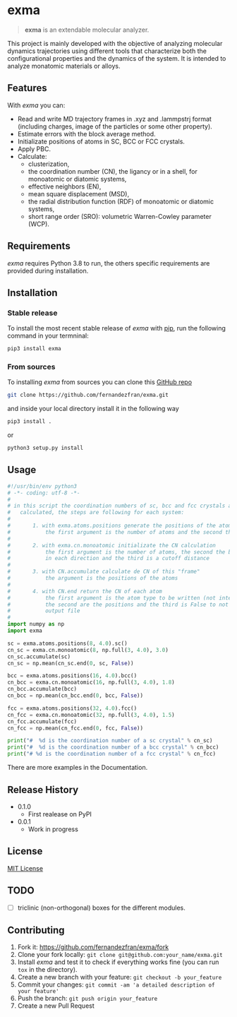 # exma

> **exma** is an extendable molecular analyzer.

This project is mainly developed with the objective of analyzing molecular dynamics trajectories using different tools that characterize both the configurational properties and the dynamics of the system. It is intended to analyze monatomic materials or alloys.


## Features

With _exma_ you can:

* Read and write MD trajectory frames in .xyz and .lammpstrj format (including charges, image of the particles or some other property).
* Estimate errors with the block average method.
* Initializate positions of atoms in SC, BCC or FCC crystals.
* Apply PBC.
* Calculate:
    - clusterization,
    - the coordination number (CN), the ligancy or in a shell, for monoatomic or diatomic systems,
    - effective neighbors (EN),
    - mean square displacement (MSD),
    - the radial distribution function (RDF) of monoatomic or diatomic systems,
    - short range order (SRO): volumetric Warren-Cowley parameter (WCP).


## Requirements

_exma_ requires Python 3.8 to run, the others specific requirements are provided during installation. 


## Installation

### Stable release

To install the most recent stable release of _exma_ with [pip](https://pip.pypa.io/en/stable/), run the following command in your termninal:

```bash
pip3 install exma
```

### From sources

To installing _exma_ from sources you can clone this [GitHub repo](https://github.com/fernandezfran/exma) 

```bash
git clone https://github.com/fernandezfran/exma.git
```

and inside your local directory install it in the following way 

```bash
pip3 install .
```

or

```bash
python3 setup.py install
```

## Usage

```python
#!/usr/bin/env python3
# -*- coding: utf-8 -*-
#
# in this script the coordination numbers of sc, bcc and fcc crystals are 
#   calculated, the steps are following for each system:
#
#       1. with exma.atoms.positions generate the positions of the atoms
#           the first argument is the number of atoms and the second the box size
#
#       2. with exma.cn.monoatomic initializate the CN calculation
#           the first argument is the number of atoms, the second the box size
#           in each direction and the third is a cutoff distance
#
#       3. with CN.accumulate calculate de CN of this "frame"
#           the argument is the positions of the atoms
#
#       4. with CN.end return the CN of each atom
#           the first argument is the atom type to be written (not interested here)
#           the second are the positions and the third is False to not write an
#           output file
#
import numpy as np
import exma

sc = exma.atoms.positions(8, 4.0).sc()
cn_sc = exma.cn.monoatomic(8, np.full(3, 4.0), 3.0)
cn_sc.accumulate(sc)
cn_sc = np.mean(cn_sc.end(0, sc, False))

bcc = exma.atoms.positions(16, 4.0).bcc()
cn_bcc = exma.cn.monoatomic(16, np.full(3, 4.0), 1.8)
cn_bcc.accumulate(bcc)
cn_bcc = np.mean(cn_bcc.end(0, bcc, False))

fcc = exma.atoms.positions(32, 4.0).fcc()
cn_fcc = exma.cn.monoatomic(32, np.full(3, 4.0), 1.5)
cn_fcc.accumulate(fcc)
cn_fcc = np.mean(cn_fcc.end(0, fcc, False))

print("#  %d is the coordination number of a sc crystal" % cn_sc)
print("#  %d is the coordination number of a bcc crystal" % cn_bcc)
print("# %d is the coordination number of a fcc crystal" % cn_fcc)
```

There are more examples in the Documentation.


## Release History

* 0.1.0
    * First realease on PyPI
* 0.0.1
    * Work in progress


## License

[MIT License](https://choosealicense.com/licenses/mit/)


## TODO

- [ ] triclinic (non-orthogonal) boxes for the different modules.


## Contributing

1. Fork it: <https://github.com/fernandezfran/exma/fork>
2. Clone your fork locally: `git clone git@github.com:your_name/exma.git`
3. Install _exma_ and test it to check if everything works fine (you can run `tox` in the directory).
4. Create a new branch with your feature: `git checkout -b your_feature`
5. Commit your changes: `git commit -am 'a detailed description of your feature'`
6. Push the branch: `git push origin your_feature`
7. Create a new Pull Request
